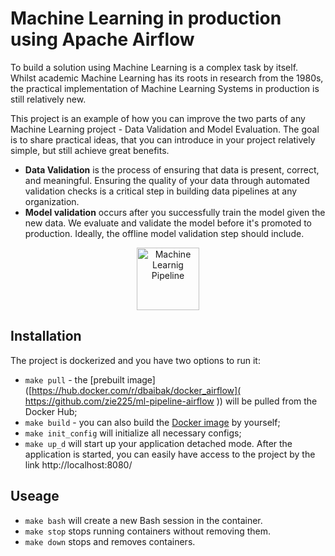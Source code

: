 # Machine Learning in production using Apache Airflow

To build a solution using Machine Learning is a complex task by itself. Whilst academic Machine Learning has its roots in research from the 1980s, the practical implementation of Machine Learning Systems in production is still relatively new.

This project is an example of how you can improve the two parts of any Machine Learning project - Data Validation and Model Evaluation. The goal is to share practical ideas, that you can introduce in your project relatively simple, but still achieve great benefits.

* **Data Validation** is the process of ensuring that data is present, correct, and meaningful. Ensuring the quality of your data through automated validation checks is a critical step in building data pipelines at any organization.
* **Model validation** occurs after you successfully train the model given the new data. We evaluate and validate the model before it's promoted to production. Ideally, the offline model validation step should include.

<p align="center">
  <img src="[https://github.com/DanilBaibak/ml-in-production/blob/master/images/ml_pipeline.png](https://github.com/zie225/ml-pipeline-airflow/blob/ma/img/pipeline.png)" width="100" title="Machine Learnig Pipeline">
</p>



## Installation

The project is dockerized and you have two options to run it:
* `make pull` - the [prebuilt image]([https://hub.docker.com/r/dbaibak/docker_airflow]( https://github.com/zie225/ml-pipeline-airflow )) will be pulled from the Docker Hub;
* `make build` - you can also build the [Docker image]([https://github.com/DanilBaibak/ml-in-production/tree/master/docker](https://github.com/zie225/ml-pipeline-airflow/tree/main/docker)) by yourself;
* `make init_config` will initialize all necessary configs;
* `make up_d` will start up your application detached mode. After the application is started, you can easily have access to the project by the link http://localhost:8080/

## Useage

* `make bash` will create a new Bash session in the container.
* `make stop` stops running containers without removing them.
* `make down` stops and removes containers.
